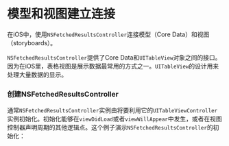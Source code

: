 # 模型和视图建立连接
在iOS中，使用`NSFetchedResultsController`连接模型（Core Data）和视图（storyboards）。

`NSFetchedResultsController`提供了Core Data和`UITableView`对象之间的接口。因为在iOS里，表格视图是展示数据最常用的方式之一。`UITableView`的设计用来处理大量数据的显示。

### 创建NSFetchedResultsController

通常`NSFetchedResultsController`实例由将要利用它的`UITableViewController`实例初始化。初始化能够在`viewDidLoad`或者`viewWillAppear`中发生，或者在视图控制器声明周期的其他逻辑点。这个例子演示`NSFetchedResultsController`的初始化：
